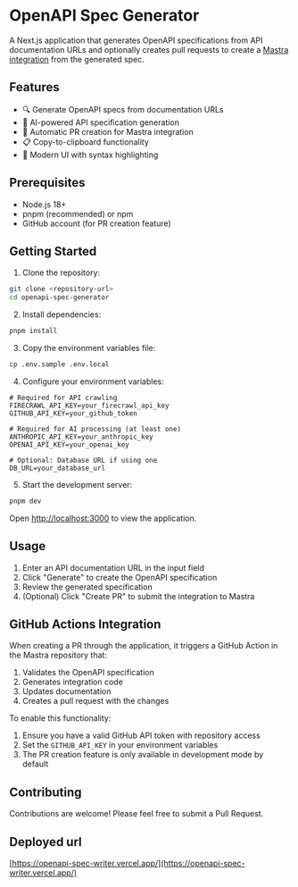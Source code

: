 # OpenAPI Spec Generator

A Next.js application that generates OpenAPI specifications from API documentation URLs and optionally creates pull requests to create a [Mastra integration](https://mastra.ai/docs/local-dev/integrations) from the generated spec.

## Features

- 🔍 Generate OpenAPI specs from documentation URLs
- 🤖 AI-powered API specification generation
- 🔄 Automatic PR creation for Mastra integration
- 📋 Copy-to-clipboard functionality
- 🎨 Modern UI with syntax highlighting

## Prerequisites

- Node.js 18+
- pnpm (recommended) or npm
- GitHub account (for PR creation feature)

## Getting Started

1. Clone the repository:

```bash
git clone <repository-url>
cd openapi-spec-generator
```

2. Install dependencies:

```bash
pnpm install
```

3. Copy the environment variables file:

```bash
cp .env.sample .env.local
```

4. Configure your environment variables:

```env
# Required for API crawling
FIRECRAWL_API_KEY=your_firecrawl_api_key
GITHUB_API_KEY=your_github_token

# Required for AI processing (at least one)
ANTHROPIC_API_KEY=your_anthropic_key
OPENAI_API_KEY=your_openai_key

# Optional: Database URL if using one
DB_URL=your_database_url
```

5. Start the development server:

```bash
pnpm dev
```

Open [http://localhost:3000](http://localhost:3000) to view the application.

## Usage

1. Enter an API documentation URL in the input field
2. Click "Generate" to create the OpenAPI specification
3. Review the generated specification
4. (Optional) Click "Create PR" to submit the integration to Mastra

## GitHub Actions Integration

When creating a PR through the application, it triggers a GitHub Action in the Mastra repository that:

1. Validates the OpenAPI specification
2. Generates integration code
3. Updates documentation
4. Creates a pull request with the changes

To enable this functionality:

1. Ensure you have a valid GitHub API token with repository access
2. Set the `GITHUB_API_KEY` in your environment variables
3. The PR creation feature is only available in development mode by default

## Contributing

Contributions are welcome! Please feel free to submit a Pull Request.

## Deployed url

[https://openapi-spec-writer.vercel.app/](https://openapi-spec-writer.vercel.app/)
